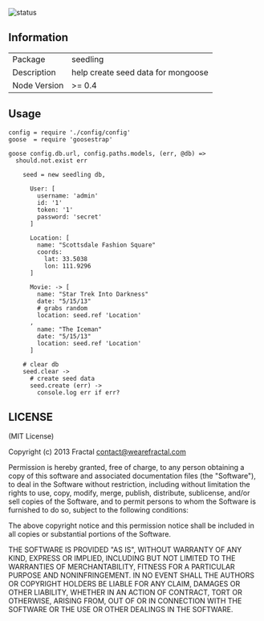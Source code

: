 ![status](https://secure.travis-ci.org/wearefractal/seedling.png?branch=master)

## Information

<table>
<tr> 
<td>Package</td><td>seedling</td>
</tr>
<tr>
<td>Description</td>
<td>help create seed data for mongoose</td>
</tr>
<tr>
<td>Node Version</td>
<td>>= 0.4</td>
</tr>
</table>

## Usage

```coffee-script
config = require './config/config'
goose  = require 'goosestrap'

goose config.db.url, config.paths.models, (err, @db) =>
  should.not.exist err

	seed = new seedling db,

	  User: [
	    username: 'admin'
	    id: '1'
	    token: '1'
	    password: 'secret' 
	  ]

	  Location: [
	    name: "Scottsdale Fashion Square"
	    coords: 
	      lat: 33.5038 
	      lon: 111.9296
	  ]

	  Movie: -> [
	    name: "Star Trek Into Darkness"
	    date: "5/15/13"
	    # grabs random
	    location: seed.ref 'Location'
	  ,
	    name: "The Iceman"
	    date: "5/15/13"
	    location: seed.ref 'Location'
	  ]

	# clear db
	seed.clear ->
	  # create seed data
	  seed.create (err) ->
	  	console.log err if err?

```

## LICENSE

(MIT License)

Copyright (c) 2013 Fractal <contact@wearefractal.com>

Permission is hereby granted, free of charge, to any person obtaining
a copy of this software and associated documentation files (the
"Software"), to deal in the Software without restriction, including
without limitation the rights to use, copy, modify, merge, publish,
distribute, sublicense, and/or sell copies of the Software, and to
permit persons to whom the Software is furnished to do so, subject to
the following conditions:

The above copyright notice and this permission notice shall be
included in all copies or substantial portions of the Software.

THE SOFTWARE IS PROVIDED "AS IS", WITHOUT WARRANTY OF ANY KIND,
EXPRESS OR IMPLIED, INCLUDING BUT NOT LIMITED TO THE WARRANTIES OF
MERCHANTABILITY, FITNESS FOR A PARTICULAR PURPOSE AND
NONINFRINGEMENT. IN NO EVENT SHALL THE AUTHORS OR COPYRIGHT HOLDERS BE
LIABLE FOR ANY CLAIM, DAMAGES OR OTHER LIABILITY, WHETHER IN AN ACTION
OF CONTRACT, TORT OR OTHERWISE, ARISING FROM, OUT OF OR IN CONNECTION
WITH THE SOFTWARE OR THE USE OR OTHER DEALINGS IN THE SOFTWARE.
